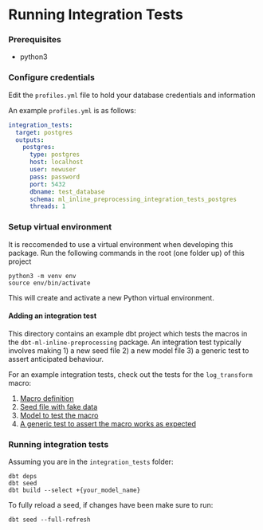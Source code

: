 # Running Integration Tests

### Prerequisites
- python3

### Configure credentials
Edit the `profiles.yml` file to hold your database credentials and information

An example `profiles.yml` is as follows:

```yaml
integration_tests:
  target: postgres
  outputs:
    postgres:
      type: postgres
      host: localhost
      user: newuser
      pass: password
      port: 5432
      dbname: test_database
      schema: ml_inline_preprocessing_integration_tests_postgres
      threads: 1
```


### Setup virtual environment
It is reccomended to use a virtual environment when developing this package. Run the following commands in the root (one folder up) of this project

```shell
python3 -m venv env
source env/bin/activate
```

This will create and activate a new Python virtual environment.

#### Adding an integration test
This directory contains an example dbt project which tests the macros in the `dbt-ml-inline-preprocessing` package. An integration test typically involves making 1) a new seed file 2) a new model file 3) a generic test to assert anticipated behaviour.

For an example integration tests, check out the tests for the `log_transform` macro:

1. [Macro definition](https://github.com/Matts52/dbt-ml-inline-preprocessing/blob/main/macros/log_transform.sql)
2. [Seed file with fake data](https://github.com/Matts52/dbt-ml-inline-preprocessing/blob/main/integration_tests/data/data_log_transform.csv)
3. [Model to test the macro](https://github.com/Matts52/dbt-ml-inline-preprocessing/blob/main/integration_tests/models/test_log_transform.sql)
4. [A generic test to assert the macro works as expected](https://github.com/Matts52/dbt-ml-inline-preprocessing/blob/main/integration_tests/models/schema.yml)


### Running integration tests

Assuming you are in the `integration_tests` folder:

```shell
dbt deps
dbt seed
dbt build --select +{your_model_name}
```
To fully reload a seed, if changes have been make sure to run:

```shell
dbt seed --full-refresh
```